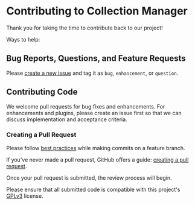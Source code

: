 # Contributing to Collection Manager

Thank you for taking the time to contribute back to our project!

Ways to help:

## Bug Reports, Questions, and Feature Requests

Please [create a new issue](https://github.com/Lorena20U/nft_rifa/issues/new)
and tag it as `bug`, `enhancement`, or `question`.

## Contributing Code

We welcome pull requests for bug fixes and enhancements. For enhancements and
plugins, please create an issue first so that we can discuss implementation
and acceptance criteria.

### Creating a Pull Request

Please follow [best practices](https://github.com/trein/dev-best-practices/wiki/Git-Commit-Best-Practices)
while making commits on a feature branch.

If you've never made a pull request, GitHub offers a guide: [creating a pull request](https://docs.github.com/en/pull-requests/collaborating-with-pull-requests/proposing-changes-to-your-work-with-pull-requests/creating-a-pull-request).

Once your pull request is submitted, the review process will begin.

Please ensure that all submitted code is compatible with this project's [GPLv3](LICENSE) license.
